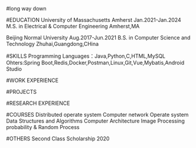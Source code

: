 #long way down

#EDUCATION
University of Massachusetts Amherst          Jan.2021-Jan.2024
M.S. in Electrical & Computer Engineering    Amherst,MA

Beijing Normal University                    Aug.2017-Jun.2021
B.S. in Computer Science and Technology      Zhuhai,Guangdong,CHina

#SKILLS 
Programming Languages：Java,Python,C,HTML,MySQL
Ohters:Spring Boot,Redis,Docker,Postman,Linux,Git,Vue,Mybatis,Android Studio

#WORK EXPERIENCE

#PROJECTS

#RESEARCH EXPERIENCE

#COURSES
Distributed operate system
Computer network
Operate system
Data Structures and Algorithms
Computer Architecture
Image Processing
probability & Random Process

#OTHERS
Second Class Scholarship 2020

